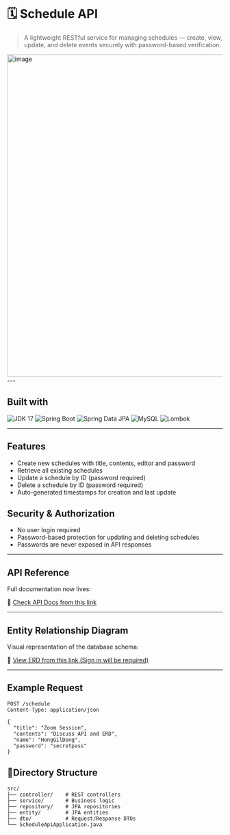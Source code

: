 # 🗓️ Schedule API

> A lightweight RESTful service for managing schedules — create, view, update, and delete events securely with password-based verification.
<img width="1397" height="753" alt="image" src="https://github.com/user-attachments/assets/4b7ceb6c-b52d-4a98-bb58-24756fc17be7" />
---

## Built with

![JDK 17](https://img.shields.io/badge/JDK-17-orange?logo=java&logoColor=white)
![Spring Boot](https://img.shields.io/badge/Spring%20Boot-6DB33F?logo=springboot&logoColor=white)
![Spring Data JPA](https://img.shields.io/badge/Spring%20Data%20JPA-6DB33F?logo=spring&logoColor=white)
![MySQL](https://img.shields.io/badge/MySQL-4479A1?logo=mysql&logoColor=white)
![Lombok](https://img.shields.io/badge/Lombok-ED1C24?logo=java&logoColor=white)

---
## Features

- Create new schedules with title, contents, editor and password
- Retrieve all existing schedules
- Update a schedule by ID (password required)
- Delete a schedule by ID (password required)
- Auto-generated timestamps for creation and last update

## Security & Authorization

- No user login required
- Password-based protection for updating and deleting schedules
- Passwords are never exposed in API responses

---

## API Reference

Full documentation now lives:

🔗 [Check API Docs from this link](https://documenter.getpostman.com/view/47183182/2sB3BANDXa)

---

## Entity Relationship Diagram

Visual representation of the database schema:

🔗 [View ERD from this link (Sign in will be required)](https://documenter.getpostman.com/view/47183182/2sB3BANDXa)

---

## Example Request
``` http
POST /schedule
Content-Type: application/json

{
  "title": "Zoom Session",
  "contents": "Discuss API and ERD",
  "name": "HongGilDong",
  "password": "secretpass"
}
```

## 📁Directory Structure
```
src/
├── controller/    # REST controllers
├── service/       # Business logic                
├── repository/    # JPA repositories
├── entity/        # JPA entities
├── dto/           # Request/Response DTOs
└── ScheduleApiApplication.java
```
